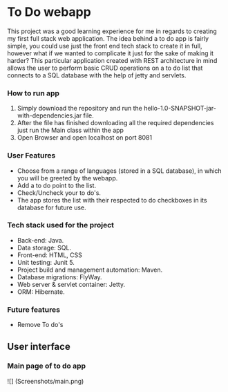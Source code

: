 # To Do webapp

This project was a good learning experience for me in regards to creating my first full stack web application. The idea behind a to do app is fairly simple, you could use just the front end tech stack to create it in full, however what if we wanted to complicate it just for the sake of making it harder? This particular application created with REST architecture in mind allows the user to perform basic CRUD operations on a to do list that connects to a SQL database with the help of jetty and servlets. 

### How to run app
1. Simply download the repository and run the hello-1.0-SNAPSHOT-jar-with-dependencies.jar file.
2. After the file has finished downloading all the required dependencies just run the Main class within the app
3. Open Browser and open localhost on port 8081

### User Features
- Choose from a range of languages (stored in a SQL database), in which you will be greeted by the webapp.
- Add a to do point to the list.
- Check/Uncheck your to do's.
- The app stores the list with their respected to do checkboxes in its database for future use.

### Tech stack used for the project
- Back-end: Java.
- Data storage: SQL.
- Front-end: HTML, CSS
- Unit testing: Junit 5.
- Project build and management automation: Maven.
- Database migrations: FlyWay.
- Web server & servlet container: Jetty.
- ORM: Hibernate.

### Future features
- Remove To do's

## User interface
### Main page of to do app
![] (Screenshots/main.png)
